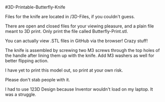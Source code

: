 #3D-Printable-Butterfly-Knife

Files for the knife are located in /3D-Files, if you couldn't guess.

There are open and closed files for your viewing pleasure, and a plain file meant to 3D print. Only print the file called Butterfly-Print.stl.

You can actually view .STL files in GitHub via the browser! Crazy stuff!

The knife is assembled by screwing two M3 screws through the top holes of the handle after lining them up with the knife. Add M3 washers as well for better flipping action.

I have yet to print this model out, so print at your own risk.

Please don't stab people with it.

I had to use 123D Design because Inventor wouldn't load on my laptop. It was a struggle.